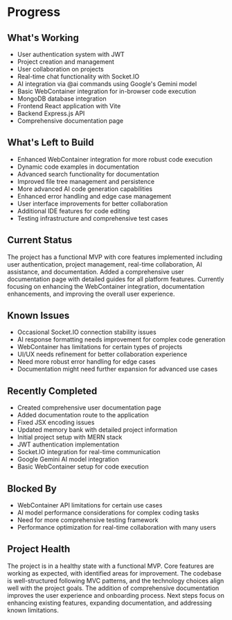 # Progress

## What's Working
- User authentication system with JWT
- Project creation and management
- User collaboration on projects
- Real-time chat functionality with Socket.IO
- AI integration via @ai commands using Google's Gemini model
- Basic WebContainer integration for in-browser code execution
- MongoDB database integration
- Frontend React application with Vite
- Backend Express.js API
- Comprehensive documentation page

## What's Left to Build
- Enhanced WebContainer integration for more robust code execution
- Dynamic code examples in documentation
- Advanced search functionality for documentation
- Improved file tree management and persistence
- More advanced AI code generation capabilities
- Enhanced error handling and edge case management
- User interface improvements for better collaboration
- Additional IDE features for code editing
- Testing infrastructure and comprehensive test cases

## Current Status
The project has a functional MVP with core features implemented including user authentication, project management, real-time collaboration, AI assistance, and documentation. Added a comprehensive user documentation page with detailed guides for all platform features. Currently focusing on enhancing the WebContainer integration, documentation enhancements, and improving the overall user experience.

## Known Issues
- Occasional Socket.IO connection stability issues
- AI response formatting needs improvement for complex code generation
- WebContainer has limitations for certain types of projects
- UI/UX needs refinement for better collaboration experience
- Need more robust error handling for edge cases
- Documentation might need further expansion for advanced use cases

## Recently Completed
- Created comprehensive user documentation page
- Added documentation route to the application
- Fixed JSX encoding issues
- Updated memory bank with detailed project information
- Initial project setup with MERN stack
- JWT authentication implementation
- Socket.IO integration for real-time communication
- Google Gemini AI model integration
- Basic WebContainer setup for code execution

## Blocked By
- WebContainer API limitations for certain use cases
- AI model performance considerations for complex coding tasks
- Need for more comprehensive testing framework
- Performance optimization for real-time collaboration with many users

## Project Health
The project is in a healthy state with a functional MVP. Core features are working as expected, with identified areas for improvement. The codebase is well-structured following MVC patterns, and the technology choices align well with the project goals. The addition of comprehensive documentation improves the user experience and onboarding process. Next steps focus on enhancing existing features, expanding documentation, and addressing known limitations. 